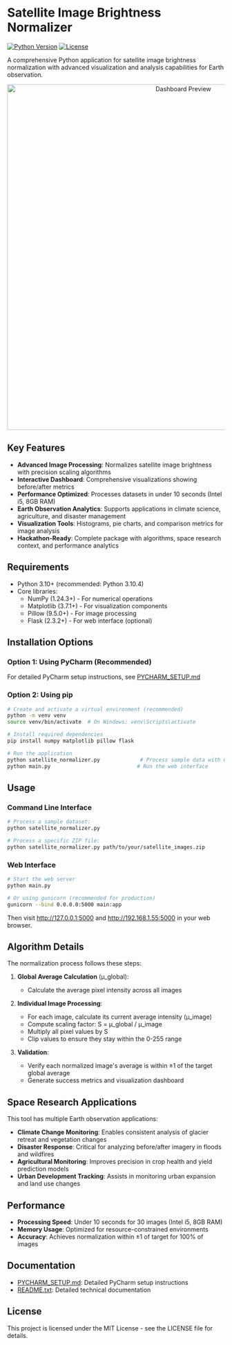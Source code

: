 # Satellite Image Brightness Normalizer

[![Python Version](https://img.shields.io/badge/python-3.10%2B-blue)](https://www.python.org/downloads/)
[![License](https://img.shields.io/badge/license-MIT-green)](LICENSE)

A comprehensive Python application for satellite image brightness normalization with advanced visualization and analysis capabilities for Earth observation.

<p align="center">
  <img src="https://raw.githubusercontent.com/username/satellite-normalizer/main/docs/dashboard_preview.png" alt="Dashboard Preview" width="800">
</p>

## Key Features

- **Advanced Image Processing**: Normalizes satellite image brightness with precision scaling algorithms
- **Interactive Dashboard**: Comprehensive visualizations showing before/after metrics
- **Performance Optimized**: Processes datasets in under 10 seconds (Intel i5, 8GB RAM)
- **Earth Observation Analytics**: Supports applications in climate science, agriculture, and disaster management
- **Visualization Tools**: Histograms, pie charts, and comparison metrics for image analysis
- **Hackathon-Ready**: Complete package with algorithms, space research context, and performance analytics

## Requirements

- Python 3.10+ (recommended: Python 3.10.4)
- Core libraries:
  - NumPy (1.24.3+) - For numerical operations
  - Matplotlib (3.7.1+) - For visualization components
  - Pillow (9.5.0+) - For image processing
  - Flask (2.3.2+) - For web interface (optional)

## Installation Options

### Option 1: Using PyCharm (Recommended)

For detailed PyCharm setup instructions, see [PYCHARM_SETUP.md](PYCHARM_SETUP.md)

### Option 2: Using pip

```bash
# Create and activate a virtual environment (recommended)
python -m venv venv
source venv/bin/activate  # On Windows: venv\Scripts\activate

# Install required dependencies
pip install numpy matplotlib pillow flask

# Run the application
python satellite_normalizer.py             # Process sample data with CLI
python main.py                            # Run the web interface
```

## Usage

### Command Line Interface

```bash
# Process a sample dataset:
python satellite_normalizer.py

# Process a specific ZIP file:
python satellite_normalizer.py path/to/your/satellite_images.zip
```

### Web Interface

```bash
# Start the web server
python main.py

# Or using gunicorn (recommended for production)
gunicorn --bind 0.0.0.0:5000 main:app
```

Then visit http://127.0.0.1:5000 and http://192.168.1.55:5000 in your web browser.

## Algorithm Details

The normalization process follows these steps:

1. **Global Average Calculation** (μ_global):
   - Calculate the average pixel intensity across all images

2. **Individual Image Processing**:
   - For each image, calculate its current average intensity (μ_image)
   - Compute scaling factor: S = μ_global / μ_image
   - Multiply all pixel values by S
   - Clip values to ensure they stay within the 0-255 range

3. **Validation**:
   - Verify each normalized image's average is within ±1 of the target global average
   - Generate success metrics and visualization dashboard

## Space Research Applications

This tool has multiple Earth observation applications:

- **Climate Change Monitoring**: Enables consistent analysis of glacier retreat and vegetation changes
- **Disaster Response**: Critical for analyzing before/after imagery in floods and wildfires
- **Agricultural Monitoring**: Improves precision in crop health and yield prediction models
- **Urban Development Tracking**: Assists in monitoring urban expansion and land use changes

## Performance

- **Processing Speed**: Under 10 seconds for 30 images (Intel i5, 8GB RAM)
- **Memory Usage**: Optimized for resource-constrained environments
- **Accuracy**: Achieves normalization within ±1 of target for 100% of images

## Documentation

- [PYCHARM_SETUP.md](PYCHARM_SETUP.md): Detailed PyCharm setup instructions
- [README.txt](README.txt): Detailed technical documentation

## License

This project is licensed under the MIT License - see the LICENSE file for details.
